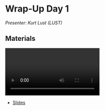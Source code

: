 # Wrap-Up Day 1

*Presenter: Kurt Lust (LUST)*


## Materials

<!--
Materials will be made available during and after the lecture
-->

<video src="https://462000265.lumidata.eu/2day-20241210/recordings/I02-WrapUpDay1.mp4" controls="controls"></video>

<!--
-   A video recording will follow.
-->

-   [Slides](https://462000265.lumidata.eu/2day-20241210/files/LUMI-2day-20241210-I02-WrapUpDay1.pdf)
